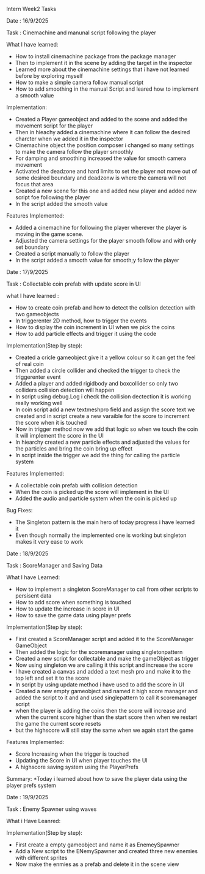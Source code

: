 Intern Week2 Tasks

Date : 16/9/2025

Task : Cinemachine and manunal script following the player

What I have learned:
* How to install cinemachine package from the package manager
* Then to implement it in the scene by adding the target in the inspector
* Learned more about the cinemachine settings that i have not learned before by exploring myself
* How to make a simple camera follow manual script
* How to add smoothing in the manual Script and leared how to implement a smooth value

Implementation:
* Created a Player gameobject and added to the scene and added the movement script for the player
* Then in hieachy added a cinemachine where it can follow the desired charcter when we added it in the inspector
* Cinemachine object the position composer i changed so many settings to make the camera follow the player smoothly
* For damping and smoothing increased the value for smooth camera movement
* Activated the deadzone and hard limits to set the player not move out of some desired boundary and deadzonw is where the camera will not focus that area
* Created a new scene for this one and added new player and added new script foe following the player
* In the script added the smooth value

Features Implemented:
* Added a cinemachine for following the player wherever the player is moving in the game scene.
* Adjusted the camera settings for the player smooth follow and with only set boundary
* Created a script manually to follow the player
* In the script added a smooth value for smooth;y follow the player


Date : 17/9/2025

Task : Collectable coin prefab with update score in UI 

what I have learned :
* How to create coin prefab and how to detect the collsion detection with two gameobjects
* In triggerenter 2D method, how  to trigger the events
* How to display the coin increment in UI when we pick the coins
* How to add particle effects and trigger it using the code 

Implementation(Step by step):
* Created a cricle gameobject give it a yellow colour so it can get the feel of real coin
* Then added a circle collider and checked the trigger to check the triggerenter event
* Added a player and added rigidbody and boxcollider so only two colliders collision detection will happen
* In script using debug.Log i check the collision dectection it is working really working well
* In coin script add a new textmeshpro field and assign the score text we created and in script create a new varaible for the score to increment the score when it is touched
* Now in trigger method now we add that logic so when we touch the coin it will implement the score in the UI
* In hiearchy created a new particle effects and adjusted the values for the particles and bring the coin bring up effect
* In script inside the trigger we add the thing for calling the particle system

Features Implemented:
* A collectable coin prefab with collision detection
* When the coin is picked up the score will implement in the UI
* Added the audio and particle system when the coin is picked up

Bug Fixes:
* The Singleton pattern is the main hero of today progress i have learned it
* Even though normally the implemented one is working but singleton makes it very ease to work


Date : 18/9/2025

Task : ScoreManager and Saving Data

What I have Learned:
* How to implement a singleton ScoreManager to call from other scripts to persisent data
* How to add score when something is touched
* How to update the increase in score in UI
* How to save the game data using player prefs 

Implementation(Step by step):
* First created a ScoreManager script and added it to the ScoreManager GameObject
* Then added the logic for the scoremanager using singletonpattern
* Created a new script for collectable and make the gameObject as trigger
* Now using singleton we are calling it this script and increase the score
* I have created a canvas and added a text mesh pro and make it to the top left and set it to the score
* In script by using update method  i have used to add the score in UI
* Created a new empty gameobject and named it high score manager and added the script to it and and used singlepattern to call it scoremanager script
* when the player is adding the coins then the score will increase and when the current score higher than the start score then when we restart the game the current score resets
* but the highscore will still stay the same when we again start the game 

Features Implemented:
* Score Increasing when the trigger is touched
* Updating the Score in UI when player touches the UI
* A highscore saving system using the PlayerPrefs

Summary:
*Today i learned about how to save the player data using the player prefs system

Date : 19/9/2025

Task : Enemy Spawner using waves

What i Have Leanred:




Implementation(Step by step):
* First create a empty gameobject and name it as EnemeySpawner
* Add a New script to the ENemySpawner and created three new enemies with different sprites
* Now make the enmies as a prefab and delete it in the scene view 


